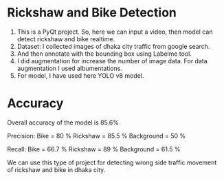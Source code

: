 # Rickshaw and Bike Detection

1. This is a PyQt project. So, here we can input a video, then model can detect rickshaw and bike realtime. 
2. Dataset: I collected images of dhaka city traffic from google search.
3. And then annotate with the bounding box using Labelme tool.
4. I did augmentation for increase the number of image data. For data augmentation I used albumentations.
5. For model, I have used here YOLO v8 model.


# Accuracy
Overall accuracy of the model is 85.6%

Precision: Bike = 80 %
           Rickshaw = 85.5 % 
           Background = 50 %
           
Recall: Bike = 66.7 %
        Rickshaw = 89 %
        Background = 61.5 %


We can use this type of project for detecting wrong side traffic movement of rickshaw and bike in dhaka city.        
